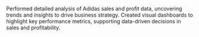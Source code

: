 Performed detailed analysis of Adidas sales and profit data, uncovering trends and insights to drive business strategy.
Created visual dashboards to highlight key performance metrics, supporting data-driven decisions in sales and
profitability.
